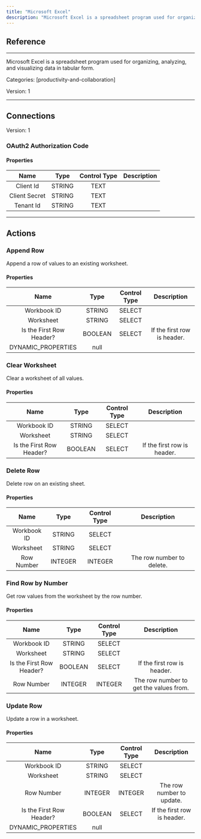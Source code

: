 ```yaml
---
title: "Microsoft Excel"
description: "Microsoft Excel is a spreadsheet program used for organizing, analyzing, and visualizing data in tabular form."
---
```

## Reference
<hr />

Microsoft Excel is a spreadsheet program used for organizing, analyzing, and visualizing data in tabular form.


Categories: [productivity-and-collaboration]


Version: 1

<hr />



## Connections

Version: 1


### OAuth2 Authorization Code

#### Properties

|      Name      |     Type     |     Control Type     |     Description     |
|:--------------:|:------------:|:--------------------:|:-------------------:|
| Client Id | STRING | TEXT  |  |
| Client Secret | STRING | TEXT  |  |
| Tenant Id | STRING | TEXT  |  |





<hr />





## Actions


### Append Row
Append a row of values to an existing worksheet.

#### Properties

|      Name      |     Type     |     Control Type     |     Description     |
|:--------------:|:------------:|:--------------------:|:-------------------:|
| Workbook ID | STRING | SELECT  |  |
| Worksheet | STRING | SELECT  |  |
| Is the First Row Header? | BOOLEAN | SELECT  |  If the first row is header.  |
| DYNAMIC_PROPERTIES | null  |




### Clear Worksheet
Clear a worksheet of all values.

#### Properties

|      Name      |     Type     |     Control Type     |     Description     |
|:--------------:|:------------:|:--------------------:|:-------------------:|
| Workbook ID | STRING | SELECT  |  |
| Worksheet | STRING | SELECT  |  |
| Is the First Row Header? | BOOLEAN | SELECT  |  If the first row is header.  |




### Delete Row
Delete row on an existing sheet.

#### Properties

|      Name      |     Type     |     Control Type     |     Description     |
|:--------------:|:------------:|:--------------------:|:-------------------:|
| Workbook ID | STRING | SELECT  |  |
| Worksheet | STRING | SELECT  |  |
| Row Number | INTEGER | INTEGER  |  The row number to delete.  |




### Find Row by Number
Get row values from the worksheet by the row number.

#### Properties

|      Name      |     Type     |     Control Type     |     Description     |
|:--------------:|:------------:|:--------------------:|:-------------------:|
| Workbook ID | STRING | SELECT  |  |
| Worksheet | STRING | SELECT  |  |
| Is the First Row Header? | BOOLEAN | SELECT  |  If the first row is header.  |
| Row Number | INTEGER | INTEGER  |  The row number to get the values from.  |




### Update Row
Update a row in a worksheet.

#### Properties

|      Name      |     Type     |     Control Type     |     Description     |
|:--------------:|:------------:|:--------------------:|:-------------------:|
| Workbook ID | STRING | SELECT  |  |
| Worksheet | STRING | SELECT  |  |
| Row Number | INTEGER | INTEGER  |  The row number to update.  |
| Is the First Row Header? | BOOLEAN | SELECT  |  If the first row is header.  |
| DYNAMIC_PROPERTIES | null  |




